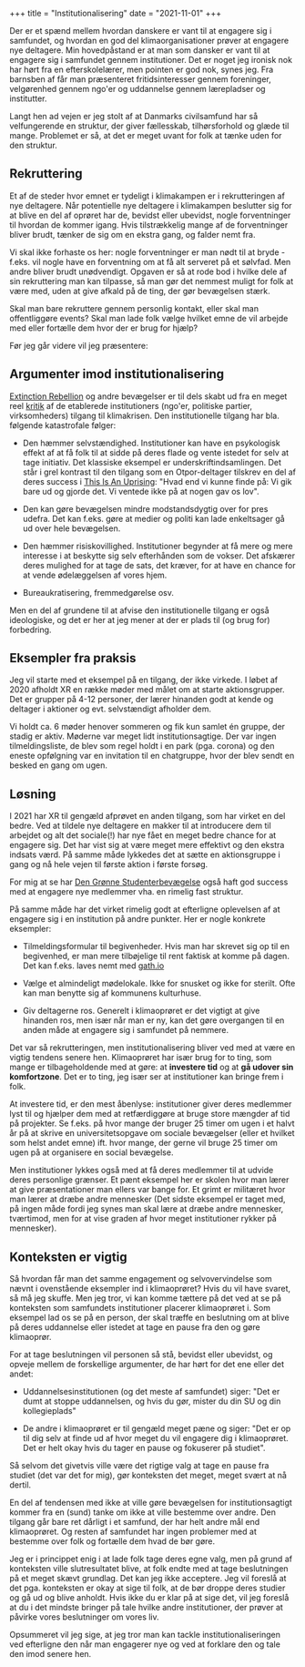 +++
title = "Institutionalisering"
date = "2021-11-01"
+++

Der er et spænd mellem hvordan danskere er vant til at engagere sig i samfundet, og hvordan en god del klimaorganisationer prøver at engagere nye deltagere. Min hovedpåstand er at man som dansker er vant til at engagere sig i samfundet gennem institutioner. Det er noget jeg ironisk nok har hørt fra en efterskolelærer, men pointen er god nok, synes jeg. Fra barnsben af får man præsenteret fritidsinteresser gennem foreninger, velgørenhed gennem ngo'er og uddannelse gennem lærepladser og institutter.

Langt hen ad vejen er jeg stolt af at Danmarks civilsamfund har så velfungerende en struktur, der giver fællesskab, tilhørsforhold og glæde til mange. Problemet er så, at det er meget uvant for folk at tænke uden for den struktur.

## Rekruttering

Et af de steder hvor emnet er tydeligt i klimakampen er i rekrutteringen af nye deltagere. Når potentielle nye deltagere i klimakampen beslutter sig for at blive en del af oprøret har de, bevidst eller ubevidst, nogle forventninger til hvordan de kommer igang. Hvis tilstrækkelig mange af de forventninger bliver brudt, tænker de sig om en ekstra gang, og falder nemt fra.

Vi skal ikke forhaste os her: nogle forventninger er man nødt til at bryde - f.eks. vil nogle have en forventning om at få alt serveret på et sølvfad. Men andre bliver brudt unødvendigt. Opgaven er så at rode bod i hvilke dele af sin rekruttering man kan tilpasse, så man gør det nemmest muligt for folk at være med, uden at give afkald på de ting, der gør bevægelsen stærk.

Skal man bare rekruttere gennem personlig kontakt, eller skal man offentliggøre events? Skal man lade folk vælge hvilket emne de vil arbejde med eller fortælle dem hvor der er brug for hjælp?

Før jeg går videre vil jeg præsentere:

## Argumenter imod institutionalisering

[Extinction Rebellion](https://extinctionrebellion.uk/) og andre bevægelser er til dels skabt ud fra en meget reel [kritik](https://www.akademisk-selvmord.dk/blog/rebel-roadmap-navigation-23/rebel-roadmap-navigation.html) af de etablerede institutioners (ngo'er, politiske partier, virksomheders) tilgang til klimakrisen. Den institutionelle tilgang har bla. følgende katastrofale følger:

- Den hæmmer selvstændighed. Institutioner kan have en psykologisk effekt af at få folk til at sidde på deres flade og vente istedet for selv at tage initiativ. Det klassiske eksempel er underskriftindsamlingen. Det står i grel kontrast til den tilgang som en Otpor-deltager tilskrev en del af deres success i [This Is An Uprising](http://thisisanuprising.org/): "Hvad end vi kunne finde på: Vi gik bare ud og gjorde det. Vi ventede ikke på at nogen gav os lov".
  
- Den kan gøre bevægelsen mindre modstandsdygtig over for pres udefra. Det kan f.eks. gøre at medier og politi kan lade enkeltsager gå ud over hele bevægelsen.
  
- Den hæmmer risiskovillighed. Institutioner begynder at få mere og mere interesse i at beskytte sig selv efterhånden som de vokser. Det afskærer deres mulighed for at tage de sats, det kræver, for at have en chance for at vende ødelæggelsen af vores hjem.
  
- Bureaukratisering, fremmedgørelse osv.
  
Men en del af grundene til at afvise den institutionelle tilgang er også ideologiske, og det er her at jeg mener at der er plads til (og brug for) forbedring.

## Eksempler fra praksis

Jeg vil starte med et eksempel på en tilgang, der ikke virkede. I løbet af 2020 afholdt XR en række møder med målet om at starte aktionsgrupper. Det er grupper på 4-12 personer, der lærer hinanden godt at kende og deltager i aktioner og evt. selvstændigt afholder dem.

Vi holdt ca. 6 møder henover sommeren og fik kun samlet én gruppe, der stadig er aktiv. Møderne var meget lidt institutionsagtige. Der var ingen tilmeldingsliste, de blev som regel holdt i en park (pga. corona) og den eneste opfølgning var en invitation til en chatgruppe, hvor der blev sendt en besked en gang om ugen.

## Løsning

I 2021 har XR til gengæld afprøvet en anden tilgang, som har virket en del bedre. Ved at tildele nye deltagere en makker til at introducere dem til arbejdet og alt det sociale(!) har nye fået en meget bedre chance for at engagere sig. Det har vist sig at være meget mere effektivt og den ekstra indsats værd. På samme måde lykkedes det at sætte en aktionsgruppe i gang og nå hele vejen til første aktion i første forsøg.

For mig at se har [Den Grønne Studenterbevægelse](https://www.dgsb.dk/) også haft god success med at engagere nye medlemmer vha. en rimelig fast struktur.

På samme måde har det virket rimelig godt at efterligne oplevelsen af at engagere sig i en institution på andre punkter. Her er nogle konkrete eksempler:

- Tilmeldingsformular til begivenheder. Hvis man har skrevet sig op til en begivenhed, er man mere tilbøjelige til rent faktisk at komme på dagen. Det kan f.eks. laves nemt med [gath.io](https://gath.io)
  
- Vælge et almindeligt mødelokale. Ikke for snusket og ikke for sterilt. Ofte kan man benytte sig af kommunens kulturhuse.
  
- Giv deltagerne ros. Generelt i klimaoprøret er det vigtigt at give hinanden ros, men især når man er ny, kan det gøre overgangen til en anden måde at engagere sig i samfundet på nemmere.

Det var så rekrutteringen, men institutionalisering bliver ved med at være en vigtig tendens senere hen. Klimaoprøret har især brug for to ting, som mange er tilbageholdende med at gøre: at **investere tid** og at **gå udover sin komfortzone**. Det er to ting, jeg især ser at institutioner kan bringe frem i folk.

At investere tid, er den mest åbenlyse: institutioner giver deres medlemmer lyst til og hjælper dem med at retfærdiggøre at bruge store mængder af tid på projekter. Se f.eks. på hvor mange der bruger 25 timer om ugen i et halvt år på at skrive en universitetsopgave om sociale bevægelser (eller et hvilket som helst andet emne) ift. hvor mange, der gerne vil bruge 25 timer om ugen på at organisere en social bevægelse.
 
Men institutioner lykkes også med at få deres medlemmer til at udvide deres personlige grænser. Et pænt eksempel her er skolen hvor man lærer at give præsentationer man ellers var bange for. Et grimt er militæret hvor man lærer at dræbe andre mennesker (Det sidste eksempel er taget med, på ingen måde fordi jeg synes man skal lære at dræbe andre mennesker, tværtimod, men for at vise graden af hvor meget institutioner rykker på mennesker). 

## Konteksten er vigtig

Så hvordan får man det samme engagement og selvovervindelse som nævnt i ovenstående eksempler ind i klimaoprøret? Hvis du vil have svaret, så må jeg skuffe. Men jeg tror, vi kan komme tættere på det ved at se på konteksten som samfundets institutioner placerer klimaoprøret i. Som eksempel lad os se på en person, der skal træffe en beslutning om at blive på deres uddannelse eller istedet at tage en pause fra den og gøre klimaoprør.

For at tage beslutningen vil personen så stå, bevidst eller ubevidst, og opveje mellem de forskellige argumenter, de har hørt for det ene eller det andet:

- Uddannelsesinstitutionen (og det meste af samfundet) siger: "Det er dumt at stoppe uddannelsen, og hvis du gør, mister du din SU og din kollegieplads"

- De andre i klimaoprøret er til gengæld meget pæne og siger: "Det er op til dig selv at finde ud af hvor meget du vil engagere dig i klimaoprøret. Det er helt okay hvis du tager en pause og fokuserer på studiet".

Så selvom det givetvis ville være det rigtige valg at tage en pause fra studiet (det var det for mig), gør konteksten det meget, meget svært at nå dertil.

En del af tendensen med ikke at ville gøre bevægelsen for institutionsagtigt kommer fra en (sund) tanke om ikke at ville bestemme over andre. Den tilgang går bare ret dårligt i et samfund, der har helt andre mål end klimaoprøret. Og resten af samfundet har ingen problemer med at bestemme over folk og fortælle dem hvad de bør gøre.

Jeg er i princippet enig i at lade folk tage deres egne valg, men på grund af konteksten ville slutresultatet blive, at folk endte med at tage beslutningen på et meget skævt grundlag. Det kan jeg ikke acceptere. Jeg vil foreslå at det pga. konteksten er okay at sige til folk, at de bør droppe deres studier og gå ud og blive anholdt. Hvis ikke du er klar på at sige det, vil jeg foreslå at du i det mindste bringer på tale hvilke andre institutioner, der prøver at påvirke vores beslutninger om vores liv.

Opsummeret vil jeg sige, at jeg tror man kan tackle institutionaliseringen ved efterligne den når man engagerer nye og ved at forklare den og tale den imod senere hen.

